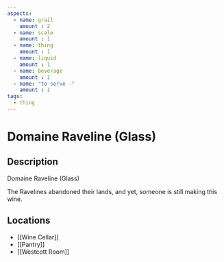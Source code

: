 ```yaml
---
aspects: 
  - name: grail
    amount : 2
  - name: scale
    amount : 1
  - name: thing
    amount : 1
  - name: liquid
    amount : 1
  - name: beverage
    amount : 1
  - name: "to serve -"
    amount : 1
tags:
  - thing
---
```


# Domaine Raveline (Glass)

## Description
Domaine Raveline (Glass)

The Ravelines abandoned their lands, and yet, someone is still making this wine.
## Locations
- [[Wine Cellar]]
- [[Pantry]]
- [[Westcott Room]]